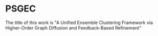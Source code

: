 # PSGEC

The title of this work is "A Unified Ensemble Clustering Framework via Higher-Order Graph Diffusion and Feedback-Based Refinement"
